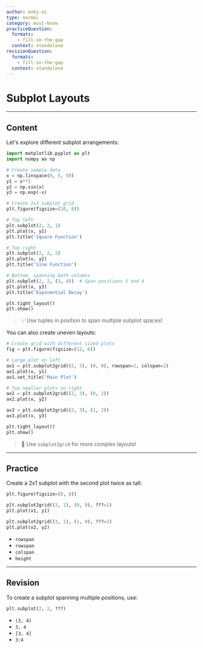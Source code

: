 ```yaml
---
author: enki-ai
type: normal
category: must-know
practiceQuestion:
  formats:
    - fill-in-the-gap
  context: standalone
revisionQuestion:
  formats:
    - fill-in-the-gap
  context: standalone
---
```


# Subplot Layouts

---
## Content

Let's explore different subplot arrangements:

```python
import matplotlib.pyplot as plt
import numpy as np

# Create sample data
x = np.linspace(0, 5, 50)
y1 = x**2
y2 = np.sin(x)
y3 = np.exp(-x)

# Create 2x2 subplot grid
plt.figure(figsize=(10, 8))

# Top left
plt.subplot(2, 2, 1)
plt.plot(x, y1)
plt.title('Square Function')

# Top right
plt.subplot(2, 2, 2)
plt.plot(x, y2)
plt.title('Sine Function')

# Bottom, spanning both columns
plt.subplot(2, 2, (3, 4))  # Span positions 3 and 4
plt.plot(x, y3)
plt.title('Exponential Decay')

plt.tight_layout()
plt.show()
```

> 💡 Use tuples in position to span multiple subplot spaces!

You can also create uneven layouts:

```python
# Create grid with different sized plots
fig = plt.figure(figsize=(12, 6))

# Large plot on left
ax1 = plt.subplot2grid((2, 3), (0, 0), rowspan=2, colspan=2)
ax1.plot(x, y1)
ax1.set_title('Main Plot')

# Two smaller plots on right
ax2 = plt.subplot2grid((2, 3), (0, 2))
ax2.plot(x, y2)

ax3 = plt.subplot2grid((2, 3), (1, 2))
ax3.plot(x, y3)

plt.tight_layout()
plt.show()
```

> 🎯 Use `subplot2grid` for more complex layouts!

---
## Practice

Create a 2x1 subplot with the second plot twice as tall:

```python
plt.figure(figsize=(8, 8))

plt.subplot2grid((3, 1), (0, 0), ???=1)
plt.plot(x1, y1)

plt.subplot2grid((3, 1), (1, 0), ???=2)
plt.plot(x2, y2)
```

- `rowspan`
- `rowspan`
- `colspan`
- `height`

---
## Revision

To create a subplot spanning multiple positions, use:

```python
plt.subplot(2, 2, ???)
```

- `(3, 4)`
- `3, 4`
- `[3, 4]`
- `3:4` 
